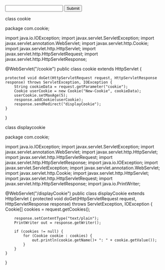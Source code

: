 <form action="cookie">
	<input type="text" name="cookie"/>
    <input type="submit" value="Submit"/>
</form>

class cookie

package com.cookie;

import java.io.IOException;
import javax.servlet.ServletException;
import javax.servlet.annotation.WebServlet;
import javax.servlet.http.Cookie;
import javax.servlet.http.HttpServlet;
import javax.servlet.http.HttpServletRequest;
import javax.servlet.http.HttpServletResponse;

@WebServlet("/cookie")
public class cookie extends HttpServlet {

	protected void doGet(HttpServletRequest request, HttpServletResponse response) throws ServletException, IOException {
        String cookieData = request.getParameter("cookie");
        Cookie userCookie = new Cookie("New-Cookie", cookieData);
        userCookie.setMaxAge(5);
        response.addCookie(userCookie);
        response.sendRedirect("displayCookie");
	}

}

class displaycookie

package com.cookie;

import java.io.IOException;
import javax.servlet.ServletException;
import javax.servlet.annotation.WebServlet;
import javax.servlet.http.HttpServlet;
import javax.servlet.http.HttpServletRequest;
import javax.servlet.http.HttpServletResponse;
import java.io.IOException;
import javax.servlet.ServletException;
import javax.servlet.annotation.WebServlet;
import javax.servlet.http.Cookie;
import javax.servlet.http.HttpServlet;
import javax.servlet.http.HttpServletRequest;
import javax.servlet.http.HttpServletResponse;
import java.io.PrintWriter;

@WebServlet("/displayCookie")
public class displayCookie extends HttpServlet {
    protected void doGet(HttpServletRequest request, HttpServletResponse response) throws ServletException, IOException {
        Cookie[] cookies = request.getCookies();
        
        response.setContentType("text/plain");
        PrintWriter out = response.getWriter();
        
        if (cookies != null) {
            for (Cookie cookie : cookies) {
                out.println(cookie.getName()+ ": " + cookie.getValue());
            }
        }
    }
}
